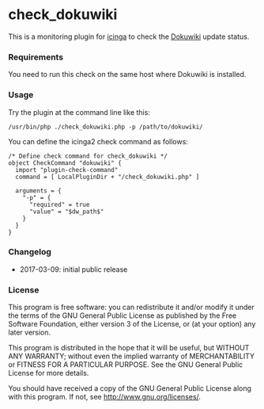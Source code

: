 # check_dokuwiki

This is a monitoring plugin for [icinga](https://www.icinga.com) to check the [Dokuwiki](https://www.dokuwiki.org) update status.


### Requirements
You need to run this check on the same host where Dokuwiki is installed.


### Usage
Try the plugin at the command line like this:
```
/usr/bin/php ./check_dokuwiki.php -p /path/to/dokuwiki/
```

You can define the icinga2 check command as follows:
```
/* Define check command for check_dokuwiki */
object CheckCommand "dokuwiki" {
  import "plugin-check-command"
  command = [ LocalPluginDir + "/check_dokuwiki.php" ]

  arguments = {
    "-p" = {
      "required" = true
      "value" = "$dw_path$"
    }
  }
}
```


### Changelog
* 2017-03-09: initial public release


### License
This program is free software: you can redistribute it and/or modify it under the terms of the GNU General Public License as published by the Free Software Foundation, either version 3 of the License, or (at your option) any later version.

This program is distributed in the hope that it will be useful, but WITHOUT ANY WARRANTY; without even the implied warranty of MERCHANTABILITY or FITNESS FOR A PARTICULAR PURPOSE.  See the GNU General Public License for more details.

You should have received a copy of the GNU General Public License along with this program.  If not, see http://www.gnu.org/licenses/.
